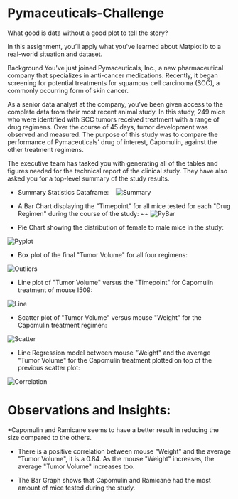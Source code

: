 # Pymaceuticals-Challenge

What good is data without a good plot to tell the story?

In this assignment, you’ll apply what you've learned about Matplotlib to a real-world situation and dataset.

Background
You've just joined Pymaceuticals, Inc., a new pharmaceutical company that specializes in anti-cancer medications. Recently, it began screening for potential treatments for squamous cell carcinoma (SCC), a commonly occurring form of skin cancer.

As a senior data analyst at the company, you've been given access to the complete data from their most recent animal study. In this study, 249 mice who were identified with SCC tumors received treatment with a range of drug regimens. Over the course of 45 days, tumor development was observed and measured. The purpose of this study was to compare the performance of Pymaceuticals’ drug of interest, Capomulin, against the other treatment regimens.

The executive team has tasked you with generating all of the tables and figures needed for the technical report of the clinical study. They have also asked you for a top-level summary of the study results.



* Summary Statistics Dataframe:
   $~~$
![Summary](https://github.com/user-attachments/assets/989ba466-eb6d-4a03-aea3-42b6a332448c)
$~~$


        
* A Bar Chart displaying the "Timepoint" for all mice tested for each "Drug Regimen" during the course of the study:
~~
![PyBar](https://github.com/user-attachments/assets/7911268f-e001-44d0-8283-3d09d8ea2916)


* Pie Chart showing the distribution of female to male mice in the study:


![Pyplot](https://github.com/user-attachments/assets/4429d64e-40ff-4f2b-b0a8-c3b51fd85d20)


* Box plot of the final "Tumor Volume" for all four regimens:


![Outliers](https://github.com/user-attachments/assets/b7e632c5-d7fc-4959-8f2c-f08048b3f7cb)


* Line plot of "Tumor Volume" versus the "Timepoint" for Capomulin treatment of mouse I509:


![Line](https://github.com/user-attachments/assets/42f038d4-64be-4399-9523-33f831b8430e)


* Scatter plot of "Tumor Volume" versus mouse "Weight" for the Capomulin treatment regimen:


![Scatter](https://github.com/user-attachments/assets/e7d4d9db-c8db-4687-aae1-0ec2d1d7a65e)


* Line Regression model between mouse "Weight" and the average "Tumor Volume" for the Capomulin treatment plotted on top of the previous scatter plot:


![Correlation](https://github.com/user-attachments/assets/b6bf4297-6aa5-4590-8560-998d3b64bef1)



# Observations and Insights:

  *Capomulin and Ramicane seems to have a better result in reducing the size compared to the others.

  * There is a positive correlation between mouse "Weight" and the average "Tumor Volume", it is a 0.84. As the mouse "Weight" increases, the average "Tumor Volume" increases too.

  * The Bar Graph shows that Capomulin and Ramicane had the most amount of mice tested during the study.
